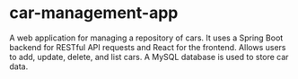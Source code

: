 # car-management-app
A web application for managing a repository of cars. It uses a Spring Boot backend for RESTful API requests and React for the frontend. Allows users to add, update, delete, and list cars. A MySQL database is used to store car data.
